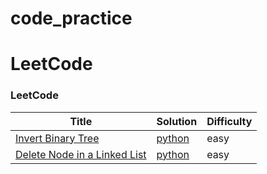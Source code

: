 # code_practice



LeetCode
========

### LeetCode 

| Title | Solution | Difficulty |
| ----- | -------- | ---------- |
|[Invert Binary Tree](https://leetcode.com/problems/invert-binary-tree/) |[python](./algorithms/invert-binary-tree.py)|easy|
|[Delete Node in a Linked List](https://leetcode.com/problems/delete-node-in-a-linked-list/) |[python](./algorithms/delete-node-in-a-linked-list.py)|easy|
